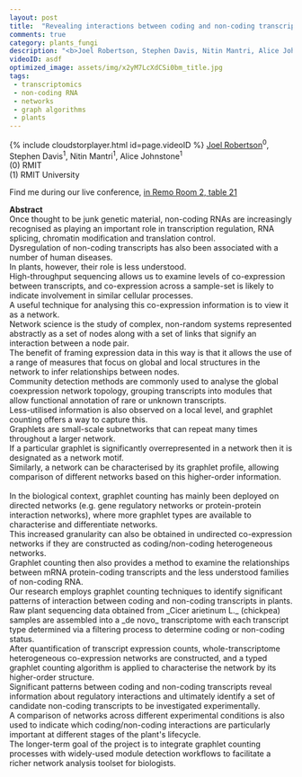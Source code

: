 ```yaml
---
layout: post
title:  "Revealing interactions between coding and non-coding transcripts in plants using heterogeneous networks"
comments: true
category: plants_fungi
description: "<b>Joel Robertson, Stephen Davis, Nitin Mantri, Alice Johnstone</b><br/>Once thought to be junk genetic material, non-codi..."
videoID: asdf
optimized_image: assets/img/x2yM7LcXdCSi0bm_title.jpg
tags:
 - transcriptomics
 - non-coding RNA
 - networks
 - graph algorithms
 - plants
---
```

{% include cloudstorplayer.html id=page.videoID %}
<u>Joel Robertson</u><sup>0</sup>, Stephen Davis<sup>1</sup>, Nitin Mantri<sup>1</sup>, Alice Johnstone<sup>1</sup><br/>
\(0\) RMIT<br/>
\(1\) RMIT University

Find me during our live conference, [in Remo Room 2, table 21](https://remo.co)

<b>Abstract</b><br/>
Once thought to be junk genetic material, non-coding RNAs are increasingly recognised as playing an important role in transcription regulation, RNA splicing, chromatin modification and translation control.<br/>Dysregulation of non-coding transcripts has also been associated with a number of human diseases.<br/>In plants, however, their role is less understood.<br/>High-throughput sequencing allows us to examine levels of co-expression between transcripts, and co-expression across a sample-set is likely to indicate involvement in similar cellular processes.<br/>A useful technique for analysing this co-expression information is to view it as a network.<br/>Network science is the study of complex, non-random systems represented abstractly as a set of nodes along with a set of links that signify an interaction between a node pair.<br/>The benefit of framing expression data in this way is that it allows the use of a range of measures that focus on global and local structures in the network to infer relationships between nodes.<br/>Community detection methods are commonly used to analyse the global coexpression network topology, grouping transcripts into modules that allow functional annotation of rare or unknown transcripts.<br/>Less-utilised information is also observed on a local level, and graphlet counting offers a way to capture this.<br/>Graphlets are small-scale subnetworks that can repeat many times throughout a larger network.<br/>If a particular graphlet is significantly overrepresented in a network then it is designated as a network motif.<br/>Similarly, a network can be characterised by its graphlet profile, allowing comparison of different networks based on this higher-order information.<br/><br/>In the biological context, graphlet counting has mainly been deployed on directed networks \(e.g. gene regulatory networks or protein-protein interaction networks\), where more graphlet types are available to characterise and differentiate networks.<br/>This increased granularity can also be obtained in undirected co-expression networks if they are constructed as coding/non-coding heterogeneous networks.<br/>Graphlet counting then also provides a method to examine the relationships between mRNA protein-coding transcripts and the less understood families of non-coding RNA.<br/>Our research employs graphlet counting techniques to identify significant patterns of interaction between coding and non-coding transcripts in plants.<br/>Raw plant sequencing data obtained from \_Cicer arietinum L.\_ \(chickpea\) samples are assembled into a \_de novo\_ transcriptome with each transcript type determined via a filtering process to determine coding or non-coding status.<br/>After quantification of transcript expression counts, whole-transcriptome heterogeneous co-expression networks are constructed, and a typed graphlet counting algorithm is applied to characterise the network by its higher-order structure.<br/>Significant patterns between coding and non-coding transcripts reveal information about regulatory interactions and ultimately identify a set of candidate non-coding transcripts to be investigated experimentally. <br/>A comparison of networks across different experimental conditions is also used to indicate which coding/non-coding interactions are particularly important at different stages of the plant's lifecycle.<br/>The longer-term goal of the project is to integrate graphlet counting processes with widely-used module detection workflows to facilitate a richer network analysis toolset for biologists.<br/>
